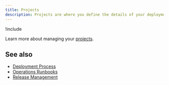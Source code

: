 ```yaml
---
title: Projects
description: Projects are where you define the details of your deployments.
---
```


!include <projects>

Learn more about managing your [projects](/docs/projects/index.md).

## See also

- [Deployment Process](/docs/deployment-process/index.md)
- [Operations Runbooks](/docs/operations-runbooks/index.md)
- [Release Management](/docs/release-management/index.md)
